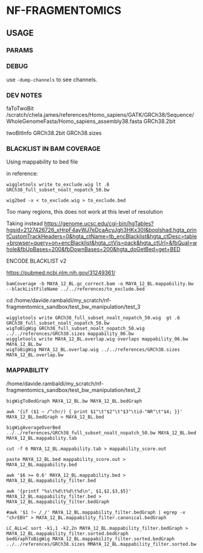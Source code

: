 # NF-FRAGMENTOMICS

## USAGE

### PARAMS


### DEBUG

use `-dump-channels` to see channels.



### DEV NOTES


faToTwoBit /scratch/chela.james/references/Homo_sapiens/GATK/GRCh38/Sequence/WholeGenomeFasta/Homo_sapiens_assembly38.fasta GRCh38.2bit

twoBitInfo GRCh38.2bit GRCh38.sizes



### BLACKLIST IN BAM COVERAGE

Using mappability to bed file

in reference:

```
wiggletools write to_exclude.wig lt .6 GRCh38_full_subset_noalt_nopatch_50.bw
```

```
wig2bed -x < to_exclude.wig > to_exclude.bed
```

Too many regions, this does not work at this level of resolution

Taking instead https://genome.ucsc.edu/cgi-bin/hgTables?hgsid=2127426726_xHrpF4ayWJ7eDcaAcyJgh3HKx30I&boolshad.hgta_printCustomTrackHeaders=0&hgta_ctName=tb_encBlacklist&hgta_ctDesc=table+browser+query+on+encBlacklist&hgta_ctVis=pack&hgta_ctUrl=&fbQual=whole&fbUpBases=200&fbDownBases=200&hgta_doGetBed=get+BED

ENCODE BLACKLIST v2 

https://pubmed.ncbi.nlm.nih.gov/31249361/



```
bamCoverage -b MAYA_12_BL.gc_correct.bam -o MAYA_12_BL.mappability.bw --blackListFileName ../../references/to_exclude.bed
```








cd /home/davide.rambaldi/my_scratch/nf-fragmentomics_sandbox/test_bw_manipulation/test_3

```
wiggletools write GRCh38_full_subset_noalt_nopatch_50.wig  gt .6 GRCh38_full_subset_noalt_nopatch_50.bw
wigToBigWig GRCh38_full_subset_noalt_nopatch_50.wig ../../references/GRCh38.sizes mappability_06.bw
wiggletools write MAYA_12_BL.overlap.wig overlaps mappability_06.bw MAYA_12_BL.bw
wigToBigWig MAYA_12_BL.overlap.wig ../../references/GRCh38.sizes MAYA_12_BL.overlap.bw
```

### MAPPABILITY

/home/davide.rambaldi/my_scratch/nf-fragmentomics_sandbox/test_bw_manipulation/test_2

```
bigWigToBedGraph MAYA_12_BL.bw MAYA_12_BL.bedGraph
```

```
awk '{if ($1 ~ /^chr/) { print $1"\t"$2"\t"$3"\tid-"NR"\t"$4; }}' MAYA_12_BL.bedGraph > MAYA_12_BL.bed
```

```
bigWigAverageOverBed ../../references/GRCh38_full_subset_noalt_nopatch_50.bw MAYA_12_BL.bed MAYA_12_BL.mappability.tab
```

```
cut -f 6 MAYA_12_BL.mappability.tab > mappability_score.out
```

```
paste MAYA_12_BL.bed mappability_score.out > MAYA_12_BL.mappability.bed
```

```
awk '$6 >= 0.6' MAYA_12_BL.mappability.bed > MAYA_12_BL.mappability_filter.bed
```

```
awk '{printf "%s\t%d\t%d\t%d\n", $1,$2,$3,$5}' MAYA_12_BL.mappability_filter.bed > MAYA_12_BL.mappability_filter.bedGraph
```

```
#awk '$1 !~ /_/' MAYA_12_BL.mappability_filter.bedGraph | egrep -v "chrEBV" > MAYA_12_BL.mappability_filter.canonical.bedGraph
```

```
LC_ALL=C sort -k1,1 -k2,2n MAYA_12_BL.mappability_filter.bedGraph > MAYA_12_BL.mappability_filter.sorted.bedGraph
bedGraphToBigWig MAYA_12_BL.mappability_filter.sorted.bedGraph ../../references/GRCh38.sizes MMAYA_12_BL.mappability_filter.sorted.bw
```

